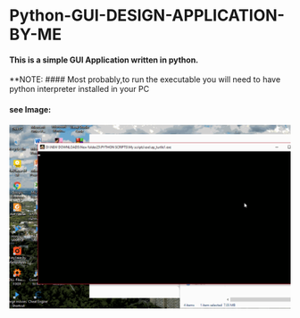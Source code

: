 # Python-GUI-DESIGN-APPLICATION-BY-ME
#### This is a simple GUI Application written in python.
**NOTE: #### Most probably,to run the executable you will need to have python interpreter installed in your PC
#### see Image:
![](https://github.com/anandprabhakar0507/Python-GUI-DESIGN-APPLICATION-BY-ME/blob/master/ap_turtle1.gif)
